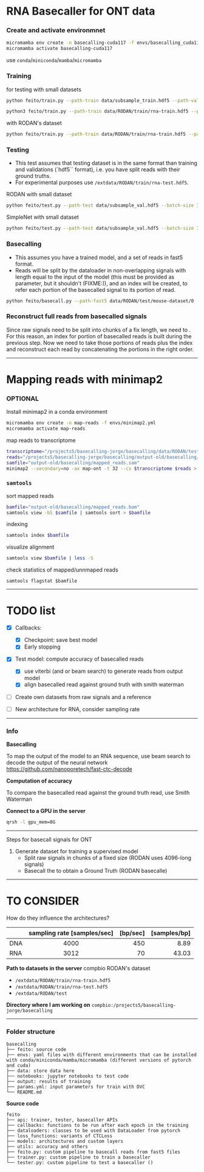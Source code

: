 # RNA Basecaller for ONT data

### Create and activate environmnet
```bash
micromamba env create -n basecalling-cuda117 -f envs/basecalling_cuda11.7_pytorch2.yml
micromamba activate basecalling-cuda117
```
use `conda`/`miniconda`/`mamba`/`micromamba`

### Training
for testing with small datasets
```bash
python feito/train.py --path-train data/subsample_train.hdf5 --path-val data/subsample_val.hdf5 --model Rodan --epochs 5 --batch-size 16
```

```bash
python3 feito/train.py --path-train data/RODAN/train/rna-train.hdf5 --path-val data/RODAN/train/rna-valid.hdf5 --epochs 30 --batch-size 16 --num-workers 4 --model SimpleNet --device cuda
```

with RODAN's dataset
```bash
python feito/train.py --path-train data/RODAN/train/rna-train.hdf5 --path-val data/RODAN/train/rna-valid.hdf5 --model Rodan --epochs 20 --batch-size 64 --device cuda
```

### Testing
- This test assumes that testing dataset is in the same format than training and validations (`hdf5`` format), i.e. you have split reads with their ground truths.
- For experimental purposes use `/extdata/RODAN/train/rna-test.hdf5`.

RODAN with small dataset
```bash
python feito/test.py --path-test data/subsample_val.hdf5 --batch-size 16 --model Rodan --device cpu --path-checkpoint output/training/checkpoints/Rodan-epoch5.pt --path-fasta output/test/basecalled_signals.fa --rna true --use-viterbi true
```

SimpleNet with small dataset
```bash
python feito/test.py --path-test data/subsample_val.hdf5 --batch-size 16 --model SimpleNet --device cpu --path-checkpoint output/training/checkpoints/SimpleNet-epoch1.pt --path-fasta output/test/basecalled_signals_SimpleNet.fa --rna true --use-viterbi true
```

### **Basecalling** 
- This assumes you have a trained model, and a set of reads in fast5 format. 
- Reads will be split by the dataloader in non-overlapping signals with length equal to the input of the model (this must be provided as parameter, but it shouldn't (FIXME:)), and an index will be created, to refer each portion of the basecalled signal to its portion of read.

```bash
python feito/basecall.py --path-fast5 data/RODAN/test/mouse-dataset/0 --len-subsignals 4096 --path-index output/basecalling/simplenet-index.csv --batch-size 16 --model SimpleNet --device cpu --path-checkpoint output/training/checkpoints/SimpleNet-epoch30.pt --path-fasta output/basecalling/simplenet-basecalled_reads.fa --path-reads output/basecalling/simplenet-basecalled_reads.fa
```

### **Reconstruct full reads from basecalled signals**
Since raw signals need to be split into chunks of a fix length, 
we need to . For this reason, an index for portion of basecalled reads is built
during the previous step. 
Now we need to take those portions of reads plus the index and reconstruct each read
by concatenating the portions in the right order. 



___

# Mapping reads with minimap2

### OPTIONAL
Install minimap2 in a conda environment
```bash
micromamba env create -n map-reads -f envs/minimap2.yml
micromamba activate map-reads
```

map reads to transcriptome
```bash
transcriptome="/projects5/basecalling-jorge/basecalling/data/RODAN/test/transcriptomes/mouse_reference.fasta"
reads="/projects5/basecalling-jorge/basecalling/output-old/basecalling/simplenet-basecalled_reads.fa"
samfile="output-old/basecalling/mapped_reads.sam"
minimap2 --secondary=no -ax map-ont -t 32 --cs $transcriptome $reads > $outputsam
```

### `samtools`

sort mapped reads 
```bash
bamfile="output-old/basecalling/mapped_reads.bam"
samtools view -bS $samfile | samtools sort > $bamfile
```

indexing
```bash
samtools index $bamfile 
```

visualize alignment
```bash
samtools view $bamfile | less -S
```

check statistics of mapped/unnmaped reads
```
samtools flagstat $bamfile
```

___
# TODO list
- [X] Callbacks:
    - [X] Checkpoint: save best model
    - [X] Early stopping
- [X] Test model: compute accuracy of basecalled reads
    - [X] use viterbi (and or beam search) to generate reads from output model
    - [X] align basecalled read against ground truth with smith waterman
- [ ] Create own datasets from raw signals and a reference
- [ ] New architecture for RNA, consider sampling rate


___

### Info

**Basecalling**

To map the output of the model to an RNA sequence, use beam search to decode the output of the neural network https://github.com/nanoporetech/fast-ctc-decode

**Computation of accuracy**

To compare the basecalled read against the ground truth read, use Smith Waterman 

**Connect to a GPU in the server**
```bash
qrsh -l gpu_mem=8G
```
___ 
Steps for basecall signals for ONT

1. Generate dataset for training a supervised model
    - Split raw signals in chunks of a fixed size (RODAN uses 4096-long signals)
    - Basecall the to obtain a Ground Truth (RODAN basecalle)

___
# TO CONSIDER

How do they influence the architectures?  


|          | sampling rate [samples/sec] |  [bp/sec]  |  [samples/bp]  |
|----------|:---------------------------:|-----------:|---------------:|
| DNA      |            4000             |     450    |       8.89     |
| RNA      |            3012             |      70    |      43.03     | 


**Path to datasets in the server** compbio
RODAN's dataset
- `/extdata/RODAN/train/rna-train.hdf5`
- `/extdata/RODAN/train/rna-test.hdf5`
- `/extdata/RODAN/test`

**Directory where I am working on**
`compbio:/projects5/basecalling-jorge/basecalling`
___ 
### Folder structure
```
basecalling
├── feito: source code
├── envs: yaml files with different environments that can be installed with conda/miniconda/mamba/micromamba (different versions of pytorch and cuda)
├── data: store data here
├── notebooks: jupyter notebooks to test code
├── output: results of training
├── params.yml: input parameters for train with DVC
└── README.md
```

**Source code** 
```
feito
├── api: trainer, tester, basecaller APIs
├── callbacks: functions to be run after each epoch in the training
├── dataloaders: classes to be used with DataLoader from pytorch
├── loss_functions: variants of CTCLoss
├── models: architectures and custom layers
├── utils: accuracy and others
├── feito.py: custom pipeline to basecall reads from fast5 files
├── trainer.py: custom pipeline to train a basecaller
└── tester.py: custom pipeline to test a basecaller ()
```